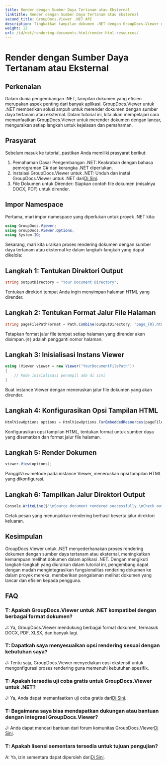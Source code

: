 ```yaml
---
title: Render dengan Sumber Daya Tertanam atau Eksternal
linktitle: Render dengan Sumber Daya Tertanam atau Eksternal
second_title: GroupDocs.Viewer .NET API
description: Tingkatkan tampilan dokumen .NET dengan GroupDocs.Viewer untuk rendering yang lancar. Ikuti tutorial kami untuk integrasi yang efisien dan pengalaman pengguna yang unggul.
weight: 12
url: /id/net/rendering-documents-html/render-html-resources/
---
```


# Render dengan Sumber Daya Tertanam atau Eksternal

## Perkenalan

Dalam dunia pengembangan .NET, tampilan dokumen yang efisien merupakan aspek penting dari banyak aplikasi. GroupDocs.Viewer untuk .NET memberikan solusi ampuh untuk merender dokumen dengan sumber daya tertanam atau eksternal. Dalam tutorial ini, kita akan mempelajari cara memanfaatkan GroupDocs.Viewer untuk merender dokumen dengan lancar, menguraikan setiap langkah untuk kejelasan dan pemahaman.

## Prasyarat

Sebelum masuk ke tutorial, pastikan Anda memiliki prasyarat berikut:

1. Pemahaman Dasar Pengembangan .NET: Keakraban dengan bahasa pemrograman C# dan kerangka .NET diperlukan.
2.  Instalasi GroupDocs.Viewer untuk .NET: Unduh dan instal GroupDocs.Viewer untuk .NET dari[Di Sini](https://releases.groupdocs.com/viewer/net/).
3. File Dokumen untuk Dirender: Siapkan contoh file dokumen (misalnya DOCX, PDF) untuk dirender.

## Impor Namespace

Pertama, mari impor namespace yang diperlukan untuk proyek .NET kita:

```csharp
using GroupDocs.Viewer;
using GroupDocs.Viewer.Options;
using System.IO;
```

Sekarang, mari kita uraikan proses rendering dokumen dengan sumber daya tertanam atau eksternal ke dalam langkah-langkah yang dapat dikelola:

## Langkah 1: Tentukan Direktori Output

```csharp
string outputDirectory = "Your Document Directory";
```

Tentukan direktori tempat Anda ingin menyimpan halaman HTML yang dirender.

## Langkah 2: Tentukan Format Jalur File Halaman

```csharp
string pageFilePathFormat = Path.Combine(outputDirectory, "page_{0}.html");
```

Tetapkan format jalur file tempat setiap halaman yang dirender akan disimpan.`{0}` adalah pengganti nomor halaman.

## Langkah 3: Inisialisasi Instans Viewer

```csharp
using (Viewer viewer = new Viewer("YourDocumentFilePath"))
{
    // Kode inisialisasi penampil ada di sini
}
```

Buat instance Viewer dengan meneruskan jalur file dokumen yang akan dirender.

## Langkah 4: Konfigurasikan Opsi Tampilan HTML

```csharp
HtmlViewOptions options = HtmlViewOptions.ForEmbeddedResources(pageFilePathFormat);
```

Konfigurasikan opsi tampilan HTML, tentukan format untuk sumber daya yang disematkan dan format jalur file halaman.

## Langkah 5: Render Dokumen

```csharp
viewer.View(options);
```

 Panggil`View` metode pada instance Viewer, meneruskan opsi tampilan HTML yang dikonfigurasi.

## Langkah 6: Tampilkan Jalur Direktori Output

```csharp
Console.WriteLine($"\nSource document rendered successfully.\nCheck output in: {outputDirectory}");
```

Cetak pesan yang menunjukkan rendering berhasil beserta jalur direktori keluaran.

## Kesimpulan

GroupDocs.Viewer untuk .NET menyederhanakan proses rendering dokumen dengan sumber daya tertanam atau eksternal, meningkatkan kemampuan melihat dokumen dalam aplikasi .NET. Dengan mengikuti langkah-langkah yang diuraikan dalam tutorial ini, pengembang dapat dengan mudah mengintegrasikan fungsionalitas rendering dokumen ke dalam proyek mereka, memberikan pengalaman melihat dokumen yang lancar dan efisien kepada pengguna.

## FAQ

### T: Apakah GroupDocs.Viewer untuk .NET kompatibel dengan berbagai format dokumen?

J: Ya, GroupDocs.Viewer mendukung berbagai format dokumen, termasuk DOCX, PDF, XLSX, dan banyak lagi.

### T: Dapatkah saya menyesuaikan opsi rendering sesuai dengan kebutuhan saya?

J: Tentu saja, GroupDocs.Viewer menyediakan opsi ekstensif untuk mengonfigurasi proses rendering guna memenuhi kebutuhan spesifik.

### T: Apakah tersedia uji coba gratis untuk GroupDocs.Viewer untuk .NET?

 J: Ya, Anda dapat memanfaatkan uji coba gratis dari[Di Sini](https://releases.groupdocs.com/).

### T: Bagaimana saya bisa mendapatkan dukungan atau bantuan dengan integrasi GroupDocs.Viewer?

 J: Anda dapat mencari bantuan dari forum komunitas GroupDocs.Viewer[Di Sini](https://forum.groupdocs.com/c/viewer/9).

### T: Apakah lisensi sementara tersedia untuk tujuan pengujian?

 A: Ya, izin sementara dapat diperoleh dari[Di Sini](https://purchase.groupdocs.com/temporary-license/).